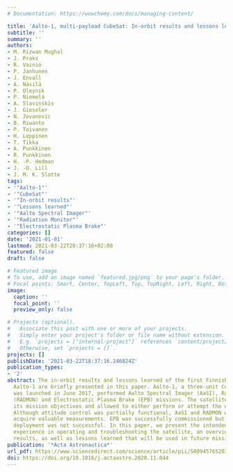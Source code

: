 ```yaml
---
# Documentation: https://wowchemy.com/docs/managing-content/

title: 'Aalto-1, multi-payload CubeSat: In-orbit results and lessons learned'
subtitle: ''
summary: ''
authors:
- M. Rizwan Mughal
- J. Praks
- R. Vainio
- P. Janhunen
- J. Envall
- A. Näsilä
- P. Oleynik
- P. Niemelä
- A. Slavinskis
- J. Gieseler
- N. Jovanovic
- B. Riwanto
- P. Toivanen
- H. Leppinen
- T. Tikka
- A. Punkkinen
- R. Punkkinen
- H. -P. Hedman
- J. -O. Lill
- J. M. K. Slotte
tags:
- '"Aalto-1"'
- '"CubeSat"'
- '"In-orbit results"'
- '"Lessons learned"'
- '"Aalto Spectral Imager"'
- '"Radiation Monitor"'
- '"Electrostatic Plasma Brake"'
categories: []
date: '2021-01-01'
lastmod: 2021-03-22T20:37:16+02:00
featured: false
draft: false

# Featured image
# To use, add an image named `featured.jpg/png` to your page's folder.
# Focal points: Smart, Center, TopLeft, Top, TopRight, Left, Right, BottomLeft, Bottom, BottomRight.
image:
  caption: ''
  focal_point: ''
  preview_only: false

# Projects (optional).
#   Associate this post with one or more of your projects.
#   Simply enter your project's folder or file name without extension.
#   E.g. `projects = ["internal-project"]` references `content/project/deep-learning/index.md`.
#   Otherwise, set `projects = []`.
projects: []
publishDate: '2021-03-22T18:37:16.246824Z'
publication_types:
- '2'
abstract: The in-orbit results and lessons learned of the first Finnish satellite
  Aalto-1 are briefly presented in this paper. Aalto-1, a three-unit CubeSat which
  was launched in June 2017, performed Aalto Spectral Imager (AaSI), Radiation Monitor
  (RADMON) and Electrostatic Plasma Brake (EPB) missions. The satellite partly fulfilled
  its mission objectives and allowed to either perform or attempt the experiments.
  Although attitude control was partially functional, AaSI and RADMON were able to
  acquire valuable measurements. EPB was successfully commissioned but the tether
  deployment was not successful. In this paper, we present the intended mission, in-orbit
  experience in operating and troubleshooting the satellite, an overview of experiment
  results, as well as lessons learned that will be used in future missions.
publication: '*Acta Astronautica*'
url_pdf: https://www.sciencedirect.com/science/article/pii/S0094576520307190
doi: https://doi.org/10.1016/j.actaastro.2020.11.044
---
```

